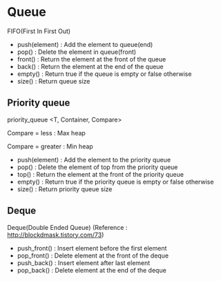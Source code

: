 # Queue

FIFO(First In First Out)

* push(element) : Add the element to queue(end)
* pop() : Delete the element in queue(front)
* front() : Return the element at the front of the queue
* back() : Return the element at the end of the queue
* empty() : Return true if the queue is empty or false otherwise
* size() : Return queue size

## Priority queue

priority_queue <T, Container, Compare>

Compare = less : Max heap

Compare = greater : Min heap

* push(element) : Add the element to the priority queue
* pop() : Delete the element of top from the priority queue
* top() : Return the element at the front of the priority queue
* empty() : Return true if the priority queue is empty or false otherwise
* size() : Return priority queue size

## Deque

Deque(Double Ended Queue) (Reference : http://blockdmask.tistory.com/73)

* push_front() : Insert element before the first element
* pop_front() : Delete element at the front of the deque
* push_back() : Insert element after last element
* pop_back() : Delete element at the end of the deque
